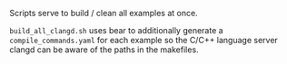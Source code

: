 Scripts serve to build / clean all examples at once.  

`build_all_clangd.sh` uses bear to additionally generate a `compile_commands.yaml` for each example so the C/C++ language server clangd can be aware of the paths in the makefiles.
